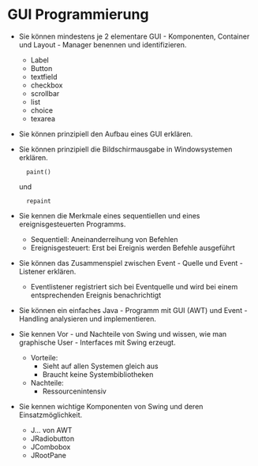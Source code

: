 # GUI Programmierung
* Sie können mindestens je 2 elementare GUI - Komponenten, Container und Layout - Manager benennen und identifizieren.

    * Label
    * Button
    * textfield
    * checkbox
    * scrollbar
    * list
    * choice
    * texarea
 
* Sie können prinzipiell den Aufbau eines GUI erklären.
* Sie können prinzipiell die Bildschirmausgabe in Windowsystemen erklären.

        paint()

    und

        repaint

* Sie kennen die Merkmale eines sequentiellen und eines ereignisgesteuerten Programms.

    * Sequentiell: Aneinanderreihung von Befehlen
    * Ereignisgesteuert: Erst bei Ereignis werden Befehle ausgeführt

* Sie können das Zusammenspiel zwischen Event - Quelle und Event - Listener erklären. 

    * Eventlistener registriert sich bei Eventquelle und wird bei einem entsprechenden Ereignis benachrichtigt

* Sie können ein einfaches Java - Programm mit GUI (AWT) und Event - Handling analysieren und implementieren.     
* Sie kennen Vor - und Nachteile von Swing und wissen, wie man graphische User - Interfaces mit Swing erzeugt.

    * Vorteile: 
        * Sieht auf allen Systemen gleich aus
        * Braucht keine Systembibliotheken 
    * Nachteile:
        * Ressourcenintensiv

* Sie kennen wichtige Komponenten von Swing und deren Einsatzmöglichkeit.

    * J... von AWT
    * JRadiobutton
    * JCombobox
    * JRootPane
